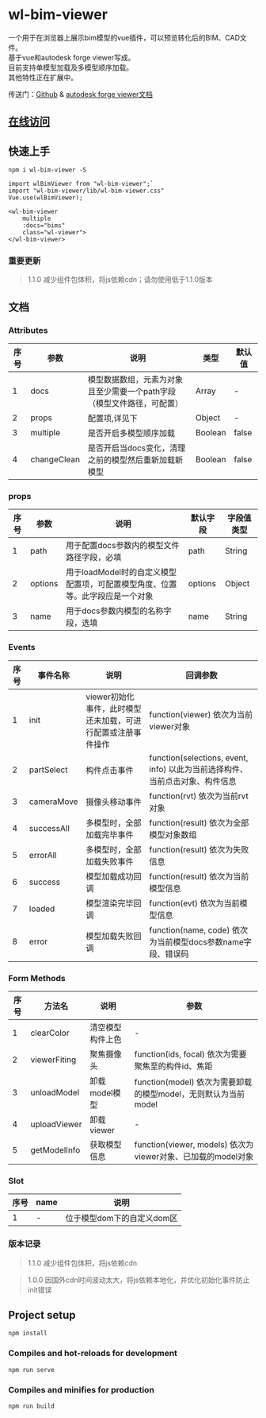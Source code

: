 # wl-bim-viewer

一个用于在浏览器上展示bim模型的vue插件，可以预览转化后的BIM、CAD文件。       
基于vue和autodesk forge viewer写成。        
目前支持单模型加载及多模型顺序加载。        
其他特性正在扩展中。

传送门：[Github](https://github.com/hql7/wl-bim-viewer)      &        [autodesk forge viewer文档](https://forge.autodesk.com/en/docs/viewer/v7/reference/Viewing/)

## [在线访问](http://wlui.com.cn/ui/bim) 

## 快速上手
`npm i wl-bim-viewer -S`

```
import wlBimViewer from "wl-bim-viewer";`
import "wl-bim-viewer/lib/wl-bim-viewer.css"
Vue.use(wlBimViewer);
```

```
<wl-bim-viewer 
    multiple 
    :docs="bims" 
    class="wl-viewer">
</wl-bim-viewer>
```

### 重要更新
> 1.1.0 减少组件包体积，将js依赖cdn；请勿使用低于1.1.0版本

## 文档

### Attributes
| 序号 | 参数 | 说明 | 类型 | 默认值 |
| ---- | ---- | ---- | ---- | ---- |
| 1 | docs | 模型数据数组，元素为对象且至少需要一个path字段（模型文件路径，可配置） | Array | - |
| 2 | props | 配置项,详见下 | Object | - |
| 3 | multiple | 是否开启多模型顺序加载 | Boolean | false |
| 4 | changeClean | 是否开启当docs变化，清理之前的模型然后重新加载新模型 | Boolean | false |

### props
| 序号 | 参数 | 说明 | 默认字段 | 字段值类型 |
| ---- | ---- | ---- | ---- | ---- |
| 1 | path | 用于配置docs参数内的模型文件路径字段，必填 | path | String |
| 2 | options | 用于loadModel时的自定义模型配置项，可配置模型角度、位置等。此字段应是一个对象 | options | Object |
| 3 | name | 用于docs参数内模型的名称字段，选填 | name | String |

### Events
| 序号 | 事件名称 | 说明 | 回调参数 |
| ---- | ---- | ---- | ---- |
| 1 | init | viewer初始化事件，此时模型还未加载，可进行配置或注册事件操作 | function(viewer) 依次为当前viewer对象 | 
| 2 | partSelect | 构件点击事件 | function(selections, event, info) 以此为当前选择构件、当前点击对象、构件信息 | 
| 3 | cameraMove | 摄像头移动事件 | function(rvt) 依次为当前rvt对象 |
| 4 | successAll | 多模型时，全部加载完毕事件 | function(result) 依次为全部模型对象数组 |
| 5 | errorAll | 多模型时，全部加载失败事件 | function(result) 依次为失败信息 |
| 6 | success | 模型加载成功回调 | function(result) 依次为当前模型信息 |
| 7 | loaded | 模型渲染完毕回调 | function(evt) 依次为当前模型信息 |
| 8 | error | 模型加载失败回调 | function(name, code) 依次为当前模型docs参数name字段、错误码 |

### Form Methods
| 序号 | 方法名 | 说明 | 参数 |
| ---- | ---- | ---- | ---- |
| 1 | clearColor | 清空模型构件上色 | - |
| 2 | viewerFiting | 聚焦摄像头 | function(ids, focal) 依次为需要聚焦至的构件id、焦距 | 
| 3 | unloadModel | 卸载model模型 | function(model) 依次为需要卸载的模型model，无则默认为当前model | 
| 4 | uploadViewer | 卸载viewer | - |
| 5 | getModelInfo | 获取模型信息 | function(viewer, models) 依次为viewer对象、已加载的model对象 | 

### Slot
| 序号 | name | 说明 |
| ---- | ---- | ---- |
| 1 | - | 位于模型dom下的自定义dom区 | 

### 版本记录
> 1.1.0 减少组件包体积，将js依赖cdn

> 1.0.0 因国外cdn时间波动太大，将js依赖本地化，并优化初始化事件防止init错误

## Project setup
```
npm install
```

### Compiles and hot-reloads for development
```
npm run serve
```

### Compiles and minifies for production
```
npm run build
```

